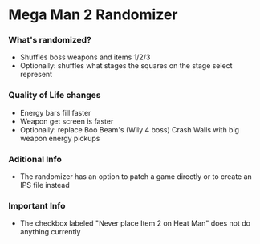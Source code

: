 # Mega Man 2 Randomizer

### What's randomized?
- Shuffles boss weapons and items 1/2/3
- Optionally: shuffles what stages the squares on the stage select represent

### Quality of Life changes
- Energy bars fill faster
- Weapon get screen is faster
- Optionally: replace Boo Beam's (Wily 4 boss) Crash Walls with big weapon energy pickups

### Aditional Info
- The randomizer has an option to patch a game directly or to create an IPS file instead

### Important Info
- The checkbox labeled "Never place Item 2 on Heat Man" does not do anything currently
